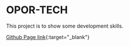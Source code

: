 # OPOR-TECH
This project is to show some development skills.

[Github Page link](https://cristian-ov.github.io/cristian-ov.github.io./){:target="_blank"}

